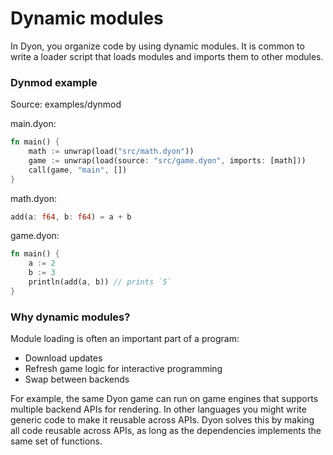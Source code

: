 # Dynamic modules

In Dyon, you organize code by using dynamic modules.
It is common to write a loader script that loads modules and imports them to
other modules.

### Dynmod example

Source: examples/dynmod

main.dyon:
```rust
fn main() {
    math := unwrap(load("src/math.dyon"))
    game := unwrap(load(source: "src/game.dyon", imports: [math]))
    call(game, "main", [])
}
```

math.dyon:
```rust
add(a: f64, b: f64) = a + b
```

game.dyon:
```rust
fn main() {
    a := 2
    b := 3
    println(add(a, b)) // prints `5`
}
```

### Why dynamic modules?

Module loading is often an important part of a program:

- Download updates
- Refresh game logic for interactive programming
- Swap between backends

For example, the same Dyon game can run on game engines that supports multiple backend APIs for rendering.
In other languages you might write generic code to make it reusable across APIs.
Dyon solves this by making all code reusable across APIs, as long as the
dependencies implements the same set of functions.
